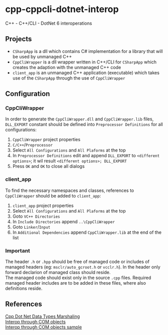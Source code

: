 # cpp-cppcli-dotnet-interop

C++ - C++/CLI - DotNet 6 interoperations

## Projects

* `CSharpApp` is a dll which contains C# implementation for a library that will be used by unmanaged C++
* `CppCliWrapper` is a dll wrapper written in C++/CLI for `CSharpApp` which creates the adaption with the unmanaged C++ code
* `client_app` is an unmanaged C++ application (executable) which takes use of the `CSharpApp` through the use of `CppCliWrapper`

## Configuration

### CppCliWrapper

In order to generate the `CppCliWrapper.dll` and `CppCliWrapper.lib` files, `DLL_EXPORT` constant should be defined into `Preprocessor Definitions` for all configurations:

1. `CppCliWrapper` project properties
1. `C/C++`/`Preprocessor`
1. Select `All Configurations` and `All Plaforms` at the top
1. In `Preprocessor Definitions` edit and append `DLL_EXPORT` to `<different options>`; it wil result `<different options>; DLL_EXPORT`
1. Press `OK` and `OK` to close all dialogs

### client_app

To find the necessary namespaces and classes, references to `CppCliWrapper` should be added to `client_app`:

1. `client_app` project properties
1. Select `All Configurations` and `All Plaforms` at the top
2. Goto `VC++ Directories`
3. In `Include Directories` append `..\CppCliWrapper`
4. Goto `Linker`/`Input`
5. In `Additional Dependencies` append `CppCliWrapper.lib` at the end of the list

### Important

The header `.h` or `.hpp` should be free of managed code or includes of managed headers (eg: `msclr/auto_gcroot.h` or `vcclr.h`). In the header only forward declarion of managed class should reside.  
The managed code should exist only in the source `.cpp` files. Required managed header includes are to be added in these files, where also definitions reside.

## References

[Cpp Dot Net Data Types Marshaling](https://docs.microsoft.com/en-us/cpp/dotnet/overview-of-marshaling-in-cpp?view=msvc-170)  
[Interop through COM objects](https://docs.microsoft.com/en-us/dotnet/standard/native-interop/runtime-callable-wrapper)  
[Interop through COM objects sample](https://github.com/dotnet/samples/blob/main/core/interop/comwrappers/IDispatch/ComWrappersImpl.cs)  
